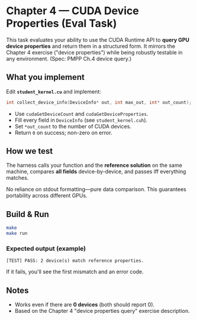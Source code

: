 # Chapter 4 — CUDA Device Properties (Eval Task)

This task evaluates your ability to use the CUDA Runtime API to **query GPU device properties** and return them in a structured form. It mirrors the Chapter 4 exercise ("device properties") while being robustly testable in any environment. (Spec: PMPP Ch.4 device query.)

## What you implement

Edit **`student_kernel.cu`** and implement:
```c
int collect_device_info(DeviceInfo* out, int max_out, int* out_count);
```

* Use `cudaGetDeviceCount` and `cudaGetDeviceProperties`.
* Fill every field in `DeviceInfo` (see `student_kernel.cuh`).
* Set `*out_count` to the number of CUDA devices.
* Return `0` on success; non-zero on error.


## How we test

The harness calls your function and the **reference solution** on the same machine, compares **all fields** device-by-device, and passes iff everything matches.

No reliance on stdout formatting—pure data comparison. This guarantees portability across different GPUs.

## Build & Run

```bash
make
make run
```

### Expected output (example)

```
[TEST] PASS: 2 device(s) match reference properties.
```

If it fails, you'll see the first mismatch and an error code.

## Notes

* Works even if there are **0 devices** (both should report 0).
* Based on the Chapter 4 "device properties query" exercise description.
